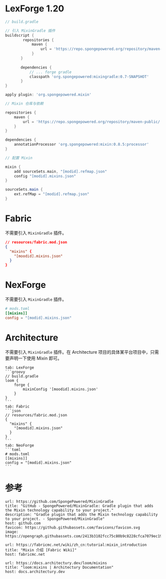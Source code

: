 # LexForge 1.20

```groovy
// build.gradle

// 引入 MixinGradle 插件
buildscript {
        repositories {
            maven {
                url = 'https://repo.spongepowered.org/repository/maven-public/'
            }
       }
   
       dependencies {
           // ... forge gradle
           classpath 'org.spongepowered:mixingradle:0.7-SNAPSHOT'
       }
}

apply plugin: 'org.spongepowered.mixin'

// Mixin 仓库与依赖

repositories {
    maven {
        url = 'https://repo.spongepowered.org/repository/maven-public/'
    }
}

dependencies {
    annotationProcessor 'org.spongepowered:mixin:0.8.5:processor'
}

// 配置 Mixin

mixin {
    add sourceSets.main, "[modid].refmap.json"
    config "[modid].mixins.json"
}

sourceSets.main {
    ext.refMap = "[modid].refmap.json"
}
```
# Fabric

不需要引入 `MixinGradle` 插件。

```json
// resources/fabric.mod.json
{
  "mixins" {
    "[moodid].mixins.json"
  }
}
```
# NexForge

不需要引入 `MixinGradle` 插件。

```toml
# mods.toml
[[mixins]]  
config = "[modid].mixins.json"
```
# Architecture

不需要引入 `MixinGradle` 插件。在 Architecture 项目的具体某平台项目中，只需要声明一下使用 Mixin 即可。

````tabs
tab: LexForge
```groovy
// build.gradle
loom {
    forge {
        mixinConfig '[moodid].mixins.json'
    }
}
```
tab: Fabric
```json
// resources/fabric.mod.json
{
  "mixins" {
    "[moodid].mixins.json"
  }
}
```
tab: NeoForge
```toml
# mods.toml
[[mixins]]  
config = "[modid].mixins.json"
```
````
# 参考

```cardlink
url: https://github.com/SpongePowered/MixinGradle
title: "GitHub - SpongePowered/MixinGradle: Gradle plugin that adds the Mixin technology capability to your project."
description: "Gradle plugin that adds the Mixin technology capability to your project. - SpongePowered/MixinGradle"
host: github.com
favicon: https://github.githubassets.com/favicons/favicon.svg
image: https://opengraph.githubassets.com/2413b3102fcc75c80b9c8228cfca7079ec195fb1c8c6d26596bd9106b4f2310a/SpongePowered/MixinGradle
```

```cardlink
url: https://fabricmc.net/wiki/zh_cn:tutorial:mixin_introduction
title: "Mixin 介绍 [Fabric Wiki]"
host: fabricmc.net
```

```cardlink
url: https://docs.architectury.dev/loom/mixins
title: "loom:mixins | Architectury Documentation"
host: docs.architectury.dev
```
